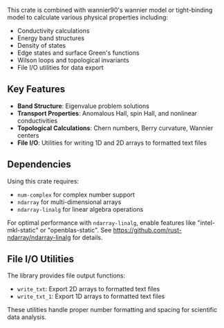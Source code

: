 This crate is combined with wannier90's wannier model or tight-binding model to calculate various physical properties including:
- Conductivity calculations
- Energy band structures
- Density of states
- Edge states and surface Green's functions
- Wilson loops and topological invariants
- File I/O utilities for data export

## Key Features

- **Band Structure**: Eigenvalue problem solutions
- **Transport Properties**: Anomalous Hall, spin Hall, and nonlinear conductivities
- **Topological Calculations**: Chern numbers, Berry curvature, Wannier centers
- **File I/O**: Utilities for writing 1D and 2D arrays to formatted text files

## Dependencies

Using this crate requires:
- `num-complex` for complex number support
- `ndarray` for multi-dimensional arrays
- `ndarray-linalg` for linear algebra operations

For optimal performance with `ndarray-linalg`, enable features like "intel-mkl-static" or "openblas-static". See https://github.com/rust-ndarray/ndarray-linalg for details.

## File I/O Utilities

The library provides file output functions:
- `write_txt`: Export 2D arrays to formatted text files
- `write_txt_1`: Export 1D arrays to formatted text files

These utilities handle proper number formatting and spacing for scientific data analysis.

